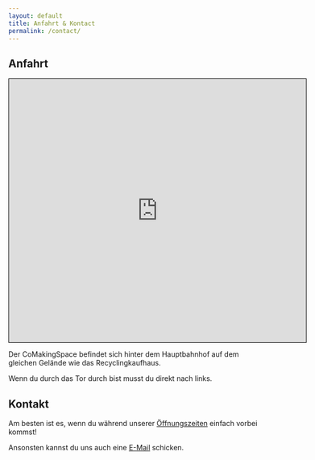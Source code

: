 ```yaml
---
layout: default
title: Anfahrt & Kontact
permalink: /contact/
---
```

Anfahrt
-
<iframe width="590" height="522" frameborder="0" scrolling="no" marginheight="0" marginwidth="0" src="https://www.openstreetmap.org/export/embed.html?bbox=8.670551776885988%2C49.39883262728632%2C8.682138919830324%2C49.404871872632405&amp;layer=mapnik&amp;marker=49.401852342802066%2C8.676345348358154" style="border: 1px solid black"></iframe>

Der CoMakingSpace befindet sich hinter dem Hauptbahnhof auf dem gleichen Gelände wie das Recyclingkaufhaus. 

Wenn du durch das Tor durch bist musst du direkt nach links. 

Kontakt
-
Am besten ist es, wenn du während unserer [Öffnungszeiten](/calendar) einfach vorbei kommst!

Ansonsten kannst du uns auch eine [E-Mail](mailto://info@comaking.space) schicken.


<!--Formular einfügen!-->